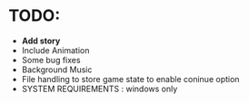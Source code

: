 # TODO:
 * **Add story** 
 * Include Animation
 * Some bug fixes 
 * Background Music
 * File handling to store game state to enable coninue option
 * SYSTEM REQUIREMENTS : windows only
